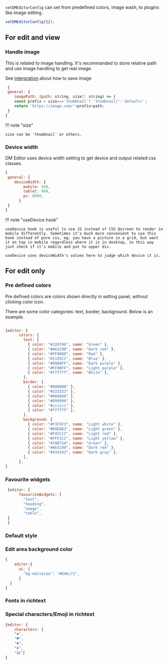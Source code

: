 `setDMEditorConfig` can set from predefined colors, image wash, to plugins like image editing.

```javascript
setDMEditorConfig({});
```

## For edit and view

### Handle image

This is related to image handling. It's recommanded to store relative path and use image handling to get real image.

See [intergration](../integration) about how to save image

```javascript
 {
 general: {
    imagePath: (path: string, size?: string) => {
    const prefix = size==='thumbnail'? 'thumbnail/':'default/';
    return 'https://image.com/'+prefix+path;
 }
}
```

!!! note "size"

    size can be 'thumbnail' or others.

### Device width

DM Editor uses device width setting to get device and output related css classes.

```javascript
{
 general: {
    deviceWidth: {
        mobile: 560,
        tablet: 960,
        pc: 8000,
      }
 }
}
```

!!! note "useDevice hook"

    useDevice hook is useful to use JS instead of CSS @screen to render in mobile differently. Sometimes it's much more convenient to use this hook instead of pure css, eg. you have a picture in a grid, but want it on top in mobile regardless where it is in desktop, in this way just check if it's mobile and put to upper div.

    useDevice uses deviceWidth's values here to judge which device it is.

## For edit only

### Pre defined colors

Pre defined colors are colors shown directly in setting panel, without clicking color icon.

There are some color categories: text, border, background. Below is an example.

```javascript

{editor: {
      colors: {
        text: [
          { color: "#326f4b", name: "Green" },
          { color: "#A61C00", name: "Dark red" },
          { color: "#FF0000", name: "Red" },
          { color: "#1155CC", name: "Blue" },
          { color: "#9900FF", name: "Dark purple" },
          { color: "#FF00FF", name: "Light purple" },
          { color: "#ffffff", name: "White" },
        ],
        border: [
          { color: "#000000" },
          { color: "#333333" },
          { color: "#666666" },
          { color: "#999999" },
          { color: "#cccccc" },
          { color: "#ffffff" },
        ],
        background: [
          { color: "#F3F3F3", name: "Light white" },
          { color: "#D9EAD3", name: "Light green" },
          { color: "#F4CCCC", name: "Light red" },
          { color: "#FFF2CC", name: "Light yellow" },
          { color: "#198754", name: "Green" },
          { color: "#A61C00", name: "Dark red" },
          { color: "#434343", name: "Dark gray" },
        ],
      },
}

```

### Favourite widgets

```javascript
 {editor: {
      favouriteWidgets: [
        "text",
        "heading",
        "image",
        "table",
 }
 }
```

### Default style

### Edit area background color

```javascript
{
    editor:{
      ui: {
        "bg-editarea": "#646c71",
      }
  }
}

```

### Fonts in richtext

### Special characters/Emoji in richtext

```javascript
{editor: {
    characters: [
    "♠️",
    "♥️",
    "♣️",
    "♦️",
    "😃"]
}
```
